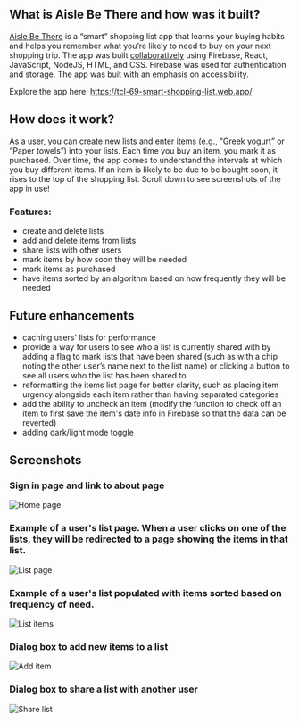 ## What is Aisle Be There and how was it built?

[Aisle Be There](https://tcl-69-smart-shopping-list.web.app/) is a “smart” shopping list app that learns your buying habits and helps you remember what you’re likely to need to buy on your next shopping trip. The app was built [collaboratively](https://github.com/amalyam/aisle-be-there/blob/main/CONTRIBUTORS.md) using Firebase, React, JavaScript, NodeJS, HTML, and CSS. Firebase was used for authentication and storage. The app was buit with an emphasis on accessibility.

Explore the app here: https://tcl-69-smart-shopping-list.web.app/

## How does it work?

As a user, you can create new lists and enter items (e.g., “Greek yogurt” or “Paper towels”) into your lists. Each time you buy an item, you mark it as purchased. Over time, the app comes to understand the intervals at which you buy different items. If an item is likely to be due to be bought soon, it rises to the top of the shopping list. Scroll down to see screenshots of the app in use!

### Features:
   - create and delete lists
   - add and delete items from lists
   - share lists with other users
   - mark items by how soon they will be needed
   - mark items as purchased
   - have items sorted by an algorithm based on how frequently they will be needed

## Future enhancements
 - caching users' lists for performance
 - provide a way for users to see who a list is currently shared with by adding a flag to mark lists that have been shared (such as with a chip noting the other user’s name next to the list name) or clicking a button to see all users who the list has been shared to
 - reformatting the items list page for better clarity, such as placing item urgency alongside each item rather than having separated categories
 - add the ability to uncheck an item (modify the function to check off an item to first save the item's date info in Firebase so that the data can be reverted)
 - adding dark/light mode toggle

## Screenshots

### Sign in page and link to about page
![Home page](./readme-screenshots/homepage.png)

### Example of a user's list page. When a user clicks on one of the lists, they will be redirected to a page showing the items in that list.
![List page](./readme-screenshots/list-page.png)

### Example of a user's list populated with items sorted based on frequency of need.
![List items](./readme-screenshots/list-items.png)

### Dialog box to add new items to a list
![Add item](./readme-screenshots/add-item.png)

### Dialog box to share a list with another user
![Share list](./readme-screenshots/share-list.png)
